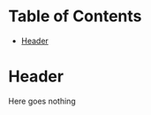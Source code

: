 <!-- mdtocstart -->

# Table of Contents

- [Header](#header)

<!-- mdtocend -->

# Header      

Here goes nothing
